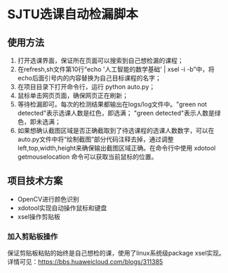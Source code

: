 # SJTU选课自动检漏脚本
## 使用方法
1. 打开选课界面，保证所在页面可以搜索到自己想检漏的课程；
2. 在refresh,sh文件第10行“echo '人工智能的数学基础' | xsel -i -b”中，将echo后面引号内的内容替换为自己目标课程的名字；
3. 在项目目录下打开命令行，运行 python auto.py；
4. 鼠标单击网页页面，确保网页正在刷新；
5. 等待检漏即可。每次的检测结果都输出在logs/log文件中。"green not detected"表示选课人数是红色，即选满； "green detected"表示人数是绿色，即未选满；
6. 如果想确认截图区域是否正确截取到了待选课程的选课人数数字，可以在auto.py文件中将“绘制截图”部分代码注释去掉，通过调整left,top,width,height来确保输出截图区域正确。在命令行中使用 xdotool getmouselocation 命令可以获取当前鼠标的位置。

## 项目技术方案
- OpenCV进行颜色识别
- xdotool实现自动操作鼠标和键盘
- xsel操作剪贴板
### 加入剪贴板操作
保证剪贴板粘贴的始终是自己想检的课，使用了linux系统级package xsel实现。
详情可见：https://bbs.huaweicloud.com/blogs/311385
